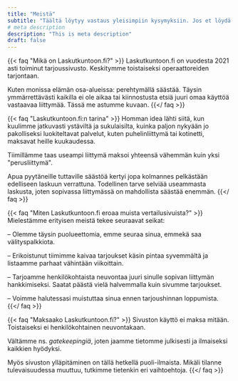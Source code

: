 ```yaml
---
title: "Meistä"
subtitle: "Täältä löytyy vastaus yleisimpiin kysymyksiin. Jos et löydä etsimääsi, [ota yhteyttä!](/ota-yhteytta)"
# meta description
description: "This is meta description"
draft: false
---
```


{{< faq "Mikä on Laskutkuntoon.fi?" >}}
Laskutkuntoon.fi on vuodesta 2021 asti toiminut tarjoussivusto. Keskitymme toistaiseksi operaattoreiden tarjontaan.

Kuten monissa elämän osa-alueissa: perehtymällä säästää. Täysin ymmärrettävästi kaikilla ei ole aikaa tai kiinnostusta etsiä juuri omaa käyttöä vastaavaa liittymää. Tässä me astumme kuvaan.
{{</ faq >}}

{{< faq "Laskutkuntoon.fi:n tarina" >}}
Homman idea lähti siitä, kun kuulimme jatkuvasti ystäviltä ja sukulaisilta, kuinka paljon nykyään jo pakolliseksi luokiteltavat palvelut, kuten puhelinliittymä tai kotinetti, maksavat heille kuukaudessa.

Tiimillämme taas useampi liittymä maksoi yhteensä vähemmän kuin yksi "perusliittymä".

Apua pyytäneille tuttaville säästöä kertyi jopa kolmannes pelkästään edelliseen laskuun verrattuna. Todellinen tarve selviää useammasta laskusta, joten sopivassa liittymässä on mahdollista säästää enemmän.
{{</ faq >}}

{{< faq "Miten Laskutkuntoon.fi eroaa muista vertailusivuista?" >}}
Mielestämme erityisen meistä tekee seuraavat seikat:

– Olemme täysin puolueettomia, emme seuraa sinua, emmekä saa välityspalkkiota.

– Erikoistunut tiimimme kaivaa tarjoukset käsin pintaa syvemmältä ja listaamme parhaat vähintään viikoittain.

– Tarjoamme henkilökohtaista neuvontaa juuri sinulle sopivan liittymän hankkimiseksi. Saatat päästä vielä halvemmalla kuin sivumme tarjoukset.

– Voimme halutessasi muistuttaa sinua ennen tarjoushinnan loppumista.
{{</ faq >}}


{{< faq "Maksaako Laskutkuntoon.fi?" >}}
Sivuston käyttö ei maksa mitään. Toistaiseksi ei henkilökohtainen neuvontakaan.

Vältämme ns. _gatekeepingiä_, joten jaamme tietomme julkisesti ja ilmaiseksi kaikkien hyödyksi.

Myös sivuston ylläpitäminen on tällä hetkellä puoli-ilmaista. Mikäli tilanne tulevaisuudessa muuttuu, tutkimme tietenkin eri vaihtoehtoja.
{{</ faq >}}

